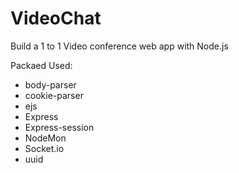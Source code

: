 # VideoChat
Build a 1 to 1 Video conference web app with Node.js

Packaed Used:
* body-parser
* cookie-parser
* ejs
* Express
* Express-session
* NodeMon
* Socket.io
* uuid
